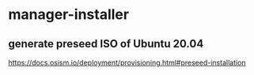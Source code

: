 # manager-installer

## generate preseed ISO of Ubuntu 20.04

<https://docs.osism.io/deployment/provisioning.html#preseed-installation>
